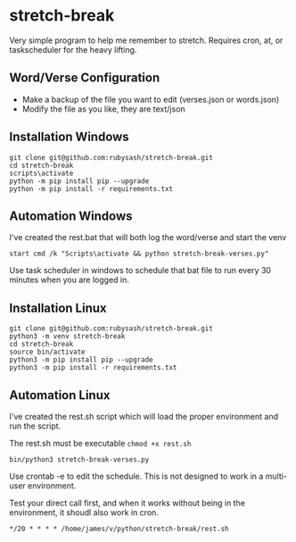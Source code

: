 # stretch-break

Very simple program to help me remember to stretch.  Requires cron, at, or taskscheduler for the heavy lifting.

## Word/Verse Configuration

- Make a backup of the file you want to edit (verses.json or words.json)
- Modify the file as you like, they are text/json

## Installation Windows

```
git clone git@github.com:rubysash/stretch-break.git
cd stretch-break
scripts\activate
python -m pip install pip --upgrade
python -m pip install -r requirements.txt
```
## Automation Windows

I've created the rest.bat that will both log the word/verse and start the venv

```
start cmd /k "Scripts\activate && python stretch-break-verses.py"
```

Use task scheduler in windows to schedule that bat file to run every 30 minutes when you are logged in.

## Installation Linux

```
git clone git@github.com:rubysash/stretch-break.git
python3 -m venv stretch-break
cd stretch-break
source bin/activate
python3 -m pip install pip --upgrade
python3 -m pip install -r requirements.txt
```

## Automation Linux

I've created the rest.sh script which will load the proper environment and run the script.

The rest.sh must be executable `chmod +x rest.sh`

```
bin/python3 stretch-break-verses.py
```

Use crontab -e to edit the schedule.   This is not designed to work in a multi-user environment.

Test your direct call first, and when it works without being in the environment, it shoudl also work in cron.

```
*/20 * * * * /home/james/v/python/stretch-break/rest.sh
```

